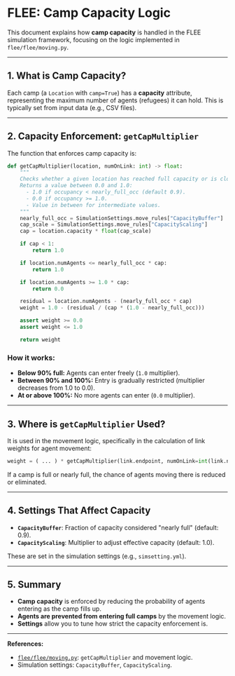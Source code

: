 # FLEE: Camp Capacity Logic

This document explains how **camp capacity** is handled in the FLEE simulation framework, focusing on the logic implemented in `flee/flee/moving.py`.

---

## 1. What is Camp Capacity?

Each camp (a `Location` with `camp=True`) has a **capacity** attribute, representing the maximum number of agents (refugees) it can hold. This is typically set from input data (e.g., CSV files).

---

## 2. Capacity Enforcement: `getCapMultiplier`

The function that enforces camp capacity is:

```python
def getCapMultiplier(location, numOnLink: int) -> float:
    """
    Checks whether a given location has reached full capacity or is close to it.
    Returns a value between 0.0 and 1.0:
      - 1.0 if occupancy < nearly_full_occ (default 0.9).
      - 0.0 if occupancy >= 1.0.
      - Value in between for intermediate values.
    """
    nearly_full_occ = SimulationSettings.move_rules["CapacityBuffer"]  # e.g., 0.9
    cap_scale = SimulationSettings.move_rules["CapacityScaling"]       # e.g., 1.0
    cap = location.capacity * float(cap_scale)

    if cap < 1:
        return 1.0

    if location.numAgents <= nearly_full_occ * cap:
        return 1.0

    if location.numAgents >= 1.0 * cap:
        return 0.0

    residual = location.numAgents - (nearly_full_occ * cap)
    weight = 1.0 - (residual / (cap * (1.0 - nearly_full_occ)))

    assert weight >= 0.0
    assert weight <= 1.0

    return weight
```

### **How it works:**
- **Below 90% full:** Agents can enter freely (`1.0` multiplier).
- **Between 90% and 100%:** Entry is gradually restricted (multiplier decreases from 1.0 to 0.0).
- **At or above 100%:** No more agents can enter (`0.0` multiplier).

---

## 3. Where is `getCapMultiplier` Used?

It is used in the movement logic, specifically in the calculation of link weights for agent movement:

```python
weight = ( ... ) * getCapMultiplier(link.endpoint, numOnLink=int(link.numAgents))
```

If a camp is full or nearly full, the chance of agents moving there is reduced or eliminated.

---

## 4. Settings That Affect Capacity

- **`CapacityBuffer`**: Fraction of capacity considered "nearly full" (default: 0.9).
- **`CapacityScaling`**: Multiplier to adjust effective capacity (default: 1.0).

These are set in the simulation settings (e.g., `simsetting.yml`).

---

## 5. Summary

- **Camp capacity** is enforced by reducing the probability of agents entering as the camp fills up.
- **Agents are prevented from entering full camps** by the movement logic.
- **Settings** allow you to tune how strict the capacity enforcement is.

---

**References:**
- [`flee/flee/moving.py`](flee/flee/moving.py): `getCapMultiplier` and movement logic.
- Simulation settings: `CapacityBuffer`, `CapacityScaling`.